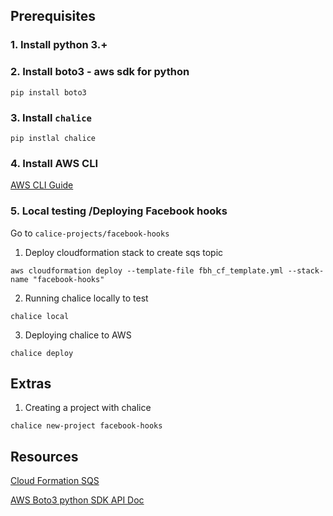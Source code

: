 ## Prerequisites

### 1. Install python 3.+

### 2. Install boto3 - aws sdk for python

```shell
pip install boto3 
```

### 3. Install `chalice`

```shell
pip instlal chalice
```

### 4. Install AWS CLI
[AWS CLI Guide](https://docs.aws.amazon.com/cli/latest/userguide/cli-chap-install.html)

### 5. Local testing /Deploying Facebook hooks

Go to `calice-projects/facebook-hooks`

1. Deploy cloudformation stack to create sqs topic

```shell
aws cloudformation deploy --template-file fbh_cf_template.yml --stack-name "facebook-hooks"
```

2. Running chalice locally to test
```shell
chalice local
```

3. Deploying chalice to AWS

```shell
chalice deploy
```

## Extras

1. Creating a project with chalice

```shell
chalice new-project facebook-hooks
```

## Resources

[Cloud Formation SQS](https://docs.aws.amazon.com/AWSCloudFormation/latest/UserGuide/aws-properties-sqs-queues.html)

[AWS Boto3 python SDK API Doc](https://boto3.amazonaws.com/v1/documentation/api/latest/reference/services/index.html)
